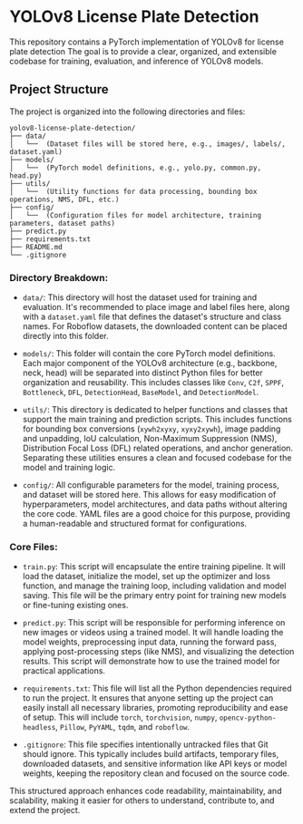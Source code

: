 # YOLOv8 License Plate Detection

This repository contains a PyTorch implementation of YOLOv8 for license plate detection The goal is to provide a clear, organized, and extensible codebase for training, evaluation, and inference of YOLOv8 models.

## Project Structure

The project is organized into the following directories and files:

```
yolov8-license-plate-detection/
├── data/
│   └──  (Dataset files will be stored here, e.g., images/, labels/, dataset.yaml)
├── models/
│   └──  (PyTorch model definitions, e.g., yolo.py, common.py, head.py)
├── utils/
│   └──  (Utility functions for data processing, bounding box operations, NMS, DFL, etc.)
├── config/
│   └──  (Configuration files for model architecture, training parameters, dataset paths)
├── predict.py
├── requirements.txt
├── README.md
└── .gitignore
```

### Directory Breakdown:

-   `data/`: This directory will host the dataset used for training and evaluation. It's recommended to place image and label files here, along with a `dataset.yaml` file that defines the dataset's structure and class names. For Roboflow datasets, the downloaded content can be placed directly into this folder.

-   `models/`: This folder will contain the core PyTorch model definitions. Each major component of the YOLOv8 architecture (e.g., backbone, neck, head) will be separated into distinct Python files for better organization and reusability. This includes classes like `Conv`, `C2f`, `SPPF`, `Bottleneck`, `DFL`, `DetectionHead`, `BaseModel`, and `DetectionModel`.

-   `utils/`: This directory is dedicated to helper functions and classes that support the main training and prediction scripts. This includes functions for bounding box conversions (`xywh2xyxy`, `xyxy2xywh`), image padding and unpadding, IoU calculation, Non-Maximum Suppression (NMS), Distribution Focal Loss (DFL) related operations, and anchor generation. Separating these utilities ensures a clean and focused codebase for the model and training logic.

-   `config/`: All configurable parameters for the model, training process, and dataset will be stored here. This allows for easy modification of hyperparameters, model architectures, and data paths without altering the core code. YAML files are a good choice for this purpose, providing a human-readable and structured format for configurations.


### Core Files:

-   `train.py`: This script will encapsulate the entire training pipeline. It will load the dataset, initialize the model, set up the optimizer and loss function, and manage the training loop, including validation and model saving. This file will be the primary entry point for training new models or fine-tuning existing ones.

-   `predict.py`: This script will be responsible for performing inference on new images or videos using a trained model. It will handle loading the model weights, preprocessing input data, running the forward pass, applying post-processing steps (like NMS), and visualizing the detection results. This script will demonstrate how to use the trained model for practical applications.

-   `requirements.txt`: This file will list all the Python dependencies required to run the project. It ensures that anyone setting up the project can easily install all necessary libraries, promoting reproducibility and ease of setup. This will include `torch`, `torchvision`, `numpy`, `opencv-python-headless`, `Pillow`, `PyYAML`, `tqdm`, and `roboflow`.

-   `.gitignore`: This file specifies intentionally untracked files that Git should ignore. This typically includes build artifacts, temporary files, downloaded datasets, and sensitive information like API keys or model weights, keeping the repository clean and focused on the source code.

This structured approach enhances code readability, maintainability, and scalability, making it easier for others to understand, contribute to, and extend the project.

